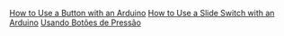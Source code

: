
[How to Use a Button with an Arduino](https://www.youtube.com/watch?v=yBgMJssXqHY)
[How to Use a Slide Switch with an Arduino](https://www.youtube.com/watch?v=0ZXYRU9KPG8)
[Usando Botões de Pressão ](https://www.youtube.com/watch?v=ohZ4pQ6KCPA)